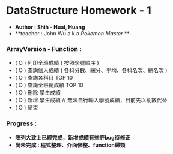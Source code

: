 # DataStructure Homework - 1

- **Author : Shih - Huai, Huang**
- **teacher : John Wu   a.k.a  _Pokemon Master_  **

### ArrayVersion - Function :

- ( O ) 列印全班成績 ( 按照學號順序 )
- ( O ) 查詢個人成績 ( 各科分數、總分、平均、各科名次、總名次 )
- ( O ) 查詢各科目 TOP 10
- ( O ) 查詢全班總成績 TOP 10
- ( O ) 刪除 學生成績
- ( O ) 新增 學生成績    // 無法自行輸入學號成績，目前先以亂數代替
- ( O ) 結束

### Progress :

- **陣列大致上已經完成，新增成績有些許bug待修正**
- **尚未完成 : 程式整理、介面修整、function歸類**